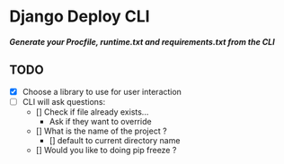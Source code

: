 # Django Deploy CLI
##### Generate your Procfile, runtime.txt and requirements.txt from the CLI

## TODO

* [x] Choose a library to use for user interaction
* [ ] CLI will ask questions:
  * [] Check if file already exists...
    * Ask if they want to override
  * [] What is the name of the project ?
    * [] default to current directory name
  * [] Would you like to doing pip freeze ?
